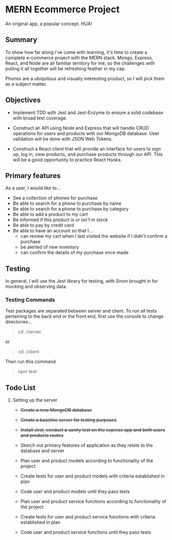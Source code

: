 # MERN Ecommerce Project

An original app, a popular concept. HUA!

## Summary

To show how far along I've come with learning, it's time to create a complete e-commerce project with the MERN stack. Mongo, Express, React, and Node are all familiar territory for me, so the challenges with pulling it all together will be refreshing feather in my cap.

Phones are a ubiquitous and visually interesting product, so I will pick them as a subject matter.

## Objectives

- Implement TDD with Jest and Jest-Enzyme to ensure a solid codebase with broad test coverage.

- Construct an API using Node and Express that will handle CRUD operations for users and products with our MongoDB database. User validation will be done with JSON Web Tokens.

- Construct a React client that will provide an interface for users to sign up, log in, view products, and purchase products through our API. This will be a good opportunity to practice React Hooks.

## Primary features

As a user, I would like to...

- See a collection of phones for purchase
- Be able to search for a phone to purchase by name
- Be able to search for a phone to purchase by category
- Be able to add a product to my cart
- Be informed if this product is or isn't in stock
- Be able to pay by credit card
- Be able to have an account so that I...
  - can review my cart when I last visited the website if I didn't confirm a purchase
  - be alerted of new inventory
  - can confirm the details of my purchase once made

## Testing

In general, I will use the Jest library for testing, with Sinon brought in for mocking and observing data.

### Testing Commands

Test packages are separated between server and client. To run all tests pertaining to the back end or the front end, first use the console to change directories...

> cd ./server

or

> cd ./client

Then run this command

> npm test

## Todo List

1. Setting up the server

   - ~~Create a new MongoDB database~~
   - ~~Create a baseline server for testing purposes~~
   - ~~Install Jest, conduct a sanity test on the express app and both users and products routes~~

   - Sketch out primary features of application as they relate to the database and server
   - Plan user and product models according to functionality of the project
   - Create tests for user and product models with criteria established in plan
   - Code user and product models until they pass tests
   - Plan user and product service functions according to functionality of the project
   - Create tests for user and product service functions with criteria established in plan
   - Code user and product service functions until they pass tests
